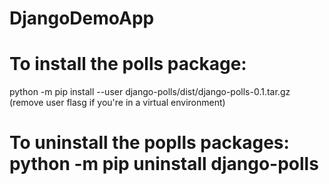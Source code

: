 # DjangoDemoApp  


# To install the polls package: 
python -m pip install --user django-polls/dist/django-polls-0.1.tar.gz (remove user flasg if you're in a virtual environment)  


# To uninstall the poplls packages: python -m pip uninstall django-polls 

